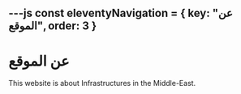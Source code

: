 ---js
const eleventyNavigation = {
 key: "عن الموقع",
 order: 3
}
---

# عن الموقع

This website is about Infrastructures in the Middle-East.
